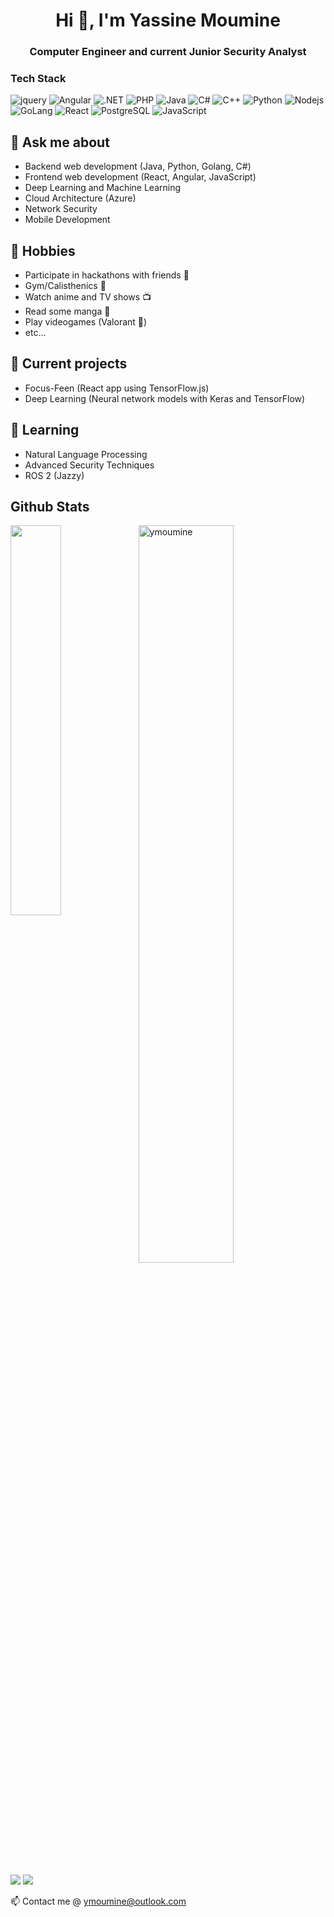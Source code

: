 <h1 align="center">Hi 👋, I'm Yassine Moumine</h1>
<h3 align="center"> Computer Engineer and current Junior Security Analyst </h3>

### Tech Stack

![jquery](https://img.shields.io/badge/jQuery-0769AD?style=for-the-badge&logo=jquery&logoColor=white)
![Angular](https://img.shields.io/badge/Angular-DD0031?style=for-the-badge&logo=angular&logoColor=white)
![.NET](https://img.shields.io/badge/.NET-5C2D91?style=for-the-badge&logo=.net&logoColor=white)
![PHP](https://img.shields.io/badge/PHP-777BB4?style=for-the-badge&logo=php&logoColor=whit)
![Java](https://img.shields.io/badge/Java-ED8B00?style=for-the-badge&logo=openjdk&logoColor=white)
![C#](https://img.shields.io/badge/C%23-239120?style=for-the-badge&logo=c-sharp&logoColor=white)
![C++](https://img.shields.io/badge/C%2B%2B-00599C?style=for-the-badge&logo=c%2B%2B&logoColor=white)
![Python](https://img.shields.io/badge/Python-3776AB?style=for-the-badge&logo=python&logoColor=white)
![Nodejs](https://img.shields.io/badge/Node.js-43853D?style=for-the-badge&logo=node.js&logoColor=white)
![GoLang](https://img.shields.io/badge/Go-00ADD8?style=for-the-badge&logo=go&logoColor=white)
![React](https://img.shields.io/badge/React-20232A?style=for-the-badge&logo=react&logoColor=61DAFB)
![PostgreSQL](https://img.shields.io/badge/PostgreSQL-316192?style=for-the-badge&logo=postgresql&logoColor=white)
![JavaScript](https://img.shields.io/badge/JavaScript-323330?style=for-the-badge&logo=javascript&logoColor=F7DF1E)

## 💬 Ask me about
- Backend web development (Java, Python, Golang, C#)
- Frontend web development (React, Angular, JavaScript)
- Deep Learning and Machine Learning
- Cloud Architecture (Azure)
- Network Security
- Mobile Development

## 📅 Hobbies
- Participate in hackathons with friends 👯
- Gym/Calisthenics 💪
- Watch anime and TV shows 📺
- Read some manga 📖
- Play videogames (Valorant 🔫)
- etc...

## 🔭 Current projects
- Focus-Feen (React app using TensorFlow.js)
- Deep Learning (Neural network models with Keras and TensorFlow)

## 🌱 Learning
- Natural Language Processing
- Advanced Security Techniques
- ROS 2 (Jazzy)


<h2> Github Stats </h2> 
<a href="https://github.com/ymoumine/github-readme-stats"><img align="left" width="40%" src="https://github-readme-stats.vercel.app/api/top-langs/?username=ymoumine&layout=compact&theme=tokyonight" /></a>
<img width="55%" src="https://github-readme-streak-stats.herokuapp.com/?user=ymoumine&theme=tokyonight" alt="ymoumine" />
<br/>

![](https://komarev.com/ghpvc/?username=ymoumine&color=brightgreen)
![](https://visitor-badge.glitch.me/badge?page_id=ymoumine.ymoumine)

📫 Contact me @ ymoumine@outlook.com 

<!--
**ymoumine/ymoumine** is a ✨ _special_ ✨ repository because its `README.md` (this file) appears on your GitHub profile.

Here are some ideas to get you started:

- 🔭 I’m currently working on ...
- 🌱 I’m currently learning ...
- 👯 I’m looking to collaborate on ...
- 🤔 I’m looking for help with ...
- 💬 Ask me about ...
- 📫 How to reach me: ...
- 😄 Pronouns: ...
- ⚡ Fun fact: ...
-->
